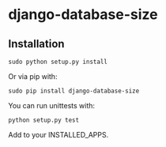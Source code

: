 django-database-size
=====================

Installation
------------

    sudo python setup.py install
    
Or via pip with:
    
    sudo pip install django-database-size

You can run unittests with:

    python setup.py test

Add to your INSTALLED_APPS.